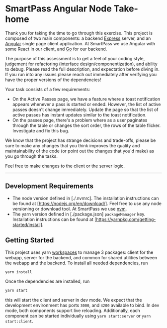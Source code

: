 # SmartPass Angular Node Take-home
Thank you for taking the time to go through this exercise. This project is composed of two main components: a backend [Express](https://expressjs.com/) server, and an [Angular](https://angular.io/) single page client application. At SmartPass we use Angular with some React in our client, and [Go](https://go.dev/) for our backend.

The purpose of this assessment is to get a feel of your coding style, judgement for refactoring (interface design/componentization), and ability to debug. Please read the full description, and expectation before diving in. If you run into any issues please reach out immediately after verifying you have the proper versions of the dependencies!

Your task consists of a few requirements:
- On the Active Passes page, we have a feature where a toast notification appears whenever a pass is started or ended. However, the list of active passes doesn't change immediately. Update the page so that the list of active passes has instant updates similar to the toast notification.
- On the passes page, there's a problem where as a user paginates through the table or changes the sort order, the rows of the table flicker. Investigate and fix this bug.

We know that the project has strange decisions and trade-offs, please be sure to make any changes that you think improves the quality and maintainability of the code (or point out the changes that you'd make) as you go through the tasks.

Feel free to make changes to the client or the server logic.

---

## Development Requirements
- The node version defined in [./.nvmrc]. The installation instructions can be found at [https://nodejs.org/en/download/].
  Feel free to use any node versioning or download tool. At SmartPass we use [nvm](https://github.com/nvm-sh/nvm).
- The yarn version defined in [./package.json] `packageManager` key. Installation instructions can be found at [https://yarnpkg.com/getting-started/install].

## Getting Started
This project uses yarn [workspaces](https://yarnpkg.com/features/workspaces) to manage 3 packages: client for the webapp, server for the backend, and common for shared utilities between the webapp and the backend. To install all needed dependencies, run
```sh
yarn install
```

Once the dependencies are installed, run
```sh
yarn start
```
this will start the client and server in dev mode. We expect that the development environment has ports `3000`, and `4200` available to bind. In dev mode, both components support live reloading. Additionally, each component can be started individually using `yarn start:server` or `yarn start:client`.
